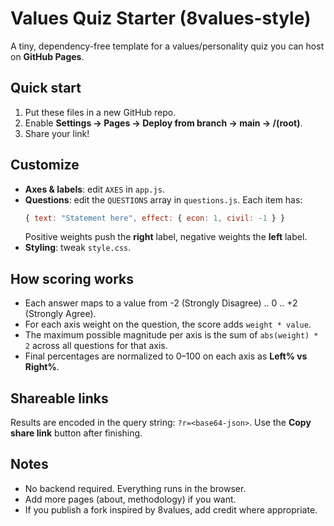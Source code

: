 # Values Quiz Starter (8values-style)

A tiny, dependency-free template for a values/personality quiz you can host on **GitHub Pages**.

## Quick start
1. Put these files in a new GitHub repo.
2. Enable **Settings → Pages → Deploy from branch → main → /(root)**.
3. Share your link!

## Customize
- **Axes & labels**: edit `AXES` in `app.js`.
- **Questions**: edit the `QUESTIONS` array in `questions.js`. Each item has:
  ```js
  { text: "Statement here", effect: { econ: 1, civil: -1 } }
  ```
  Positive weights push the **right** label, negative weights the **left** label.
- **Styling**: tweak `style.css`.

## How scoring works
- Each answer maps to a value from -2 (Strongly Disagree) .. 0 .. +2 (Strongly Agree).
- For each axis weight on the question, the score adds `weight * value`.
- The maximum possible magnitude per axis is the sum of `abs(weight) * 2` across all questions for that axis.
- Final percentages are normalized to 0–100 on each axis as **Left% vs Right%**.

## Shareable links
Results are encoded in the query string: `?r=<base64-json>`. Use the **Copy share link** button after finishing.

## Notes
- No backend required. Everything runs in the browser.
- Add more pages (about, methodology) if you want.
- If you publish a fork inspired by 8values, add credit where appropriate.
